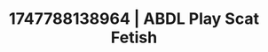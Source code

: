 ---
categories:
- Volleyball
- Mormon missionary
- Pleasure activism
- Afterglow vibes
- Spitroast
image: /assets/images/1747788138964.jpg
layout: post
seo:
  description: Featured content with exclusive ABDL Play, Scat Fetish. HD images available.
  keywords: ABDL Play, Scat Fetish
  og_image: /assets/images/1747788138964.jpg
  schema_type: VisualArtwork
tags:
- '#1747788138964'
- Scat Fetish
- ABDL Play
title: 1747788138964 | ABDL Play Scat Fetish
---